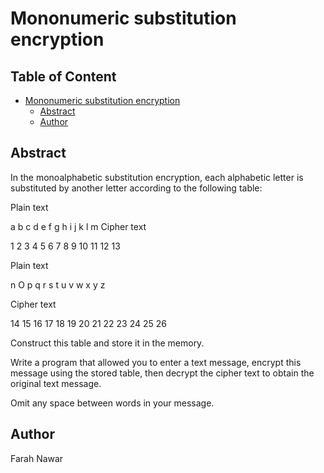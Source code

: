 # Mononumeric substitution encryption
## Table of Content
- [Mononumeric substitution encryption](#mononumeric-substitution-encryption)
  * [Abstract](#abstract)
  * [Author](#author)

## Abstract
In the monoalphabetic substitution encryption, each alphabetic letter is substituted by another
letter according to the following table:

Plain text

a b c d e f g h i j k l m
Cipher text

1 2 3 4 5 6 7 8 9 10 11 12 13

Plain text

n O p q r s t u v w x y z

Cipher text

14 15 16 17 18 19 20 21 22 23 24 25 26

Construct this table and store it in the memory.

Write a program that allowed you to enter a text message, encrypt this message using the
stored table, then decrypt the cipher text to obtain the original text message.

Omit any space between words in your message.
## Author
Farah Nawar
